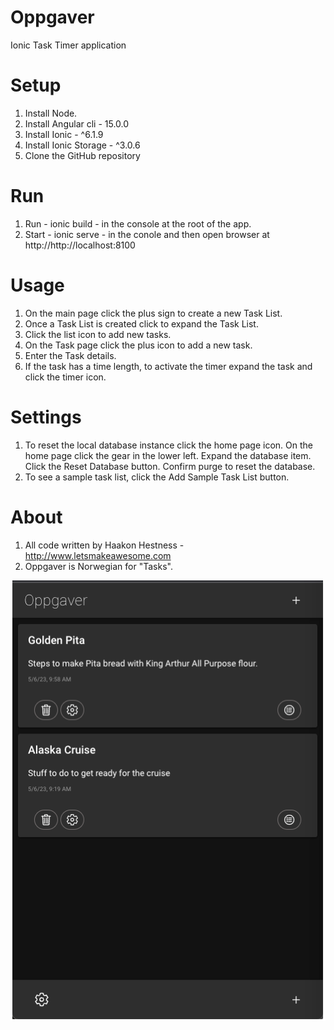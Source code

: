 # Oppgaver

Ionic Task Timer application

# Setup

1. Install Node.
2. Install Angular cli - 15.0.0
3. Install Ionic - ^6.1.9
4. Install Ionic Storage - ^3.0.6
5. Clone the GitHub repository

# Run

1. Run - ionic build - in the console at the root of the app.
2. Start - ionic serve - in the conole and then open browser at http://http://localhost:8100

# Usage

1. On the main page click the plus sign to create a new Task List.
2. Once a Task List is created click to expand the Task List.
3. Click the list icon to add new tasks.
4. On the Task page click the plus icon to add a new task.
5. Enter the Task details.
6. If the task has a time length, to activate the timer expand the task and click the timer icon.

# Settings

1. To reset the local database instance click the home page icon. On the home page click the gear in the lower left. Expand the database item. Click the Reset Database button. Confirm purge to reset the database.
2. To see a sample task list, click the Add Sample Task List button.

# About

1. All code written by Haakon Hestness - http://www.letsmakeawesome.com
2. Oppgaver is Norwegian for "Tasks".

![Application Screenshot](screenshots/screen_main.png)
